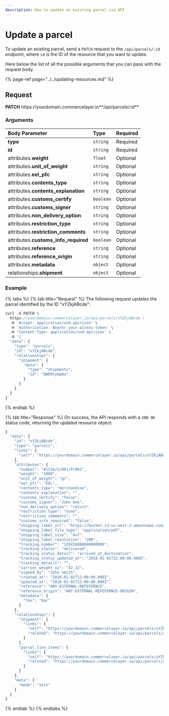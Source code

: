 ```yaml
---
description: How to update an existing parcel via API
---
```


# Update a parcel

To update an existing parcel, send a `PATCH` request to the `/api/parcels/:id` endpoint, where `id` is the ID of the resource that you want to update.

Here below the list of all the possible arguments that you can pass with the request body.

{% page-ref page="../../updating-resources.md" %}

## Request

**PATCH** https://<i></i>yourdomain.commercelayer.io**/api/parcels/:id**

### Arguments

| Body Parameter | Type | Required |
| :--- | :--- | :--- |
| **type** | `string` | Required |
| **id** | `string` | Required |
| attributes.**weight** | `float` | Optional |
| attributes.**unit_of_weight** | `string` | Optional |
| attributes.**eel_pfc** | `string` | Optional |
| attributes.**contents_type** | `string` | Optional |
| attributes.**contents_explanation** | `string` | Optional |
| attributes.**customs_certify** | `boolean` | Optional |
| attributes.**customs_signer** | `string` | Optional |
| attributes.**non_delivery_option** | `string` | Optional |
| attributes.**restriction_type** | `string` | Optional |
| attributes.**restriction_comments** | `string` | Optional |
| attributes.**customs_info_required** | `boolean` | Optional |
| attributes.**reference** | `string` | Optional |
| attributes.**reference_origin** | `string` | Optional |
| attributes.**metadata** | `object` | Optional |
| relationships.**shipment** | `object` | Optional |

### Example

{% tabs %}
{% tab title="Request" %}
The following request updates the parcel identified by the ID "xYZkjABcde":

```javascript
curl -X PATCH \
  https://yourdomain.commercelayer.io/api/parcels/xYZkjABcde \
  -H 'Accept: application/vnd.api+json' \
  -H 'Authorization: Bearer your-access-token' \
  -H 'Content-Type: application/vnd.api+json' \
  -d '{
  "data": {
    "type": "parcels",
    "id": "xYZkjABcde",
    "relationships": {
      "shipment": {
        "data": {
          "type": "shipments",
          "id": "QWERtyUpBa"
        }
      }
    }
  }
}'
```
{% endtab %}

{% tab title="Response" %}
On success, the API responds with a `200 OK` status code, returning the updated resource object:

```javascript
{
  "data": {
    "id": "xYZkjABcde",
    "type": "parcels",
    "links": {
      "self": "https://yourdomain.commercelayer.io/api/parcels/xYZkjABcde"
    },
    "attributes": {
      "number": "#1234/S/001/P/001",
      "weight": "1000",
      "unit_of_weight": "gr",
      "eel_pfc": "EEL",
      "contents_type": "merchandise",
      "contents_explanation": "",
      "customs_certify": "false",
      "customs_signer": "John Doe",
      "non_delivery_option": "return",
      "restriction_type": "none",
      "restriction_comments": "",
      "customs_info_required": "false",
      "shipping_label_url": "https://bucket.s3-us-west-2.amazonaws.com/files/postage_label/20180101/123.pdf",
      "shipping_label_file_type": "application/pdf",
      "shipping_label_size": "4x7",
      "shipping_label_resolution": "200",
      "tracking_number": "1Z4V2A000000000000",
      "tracking_status": "delivered",
      "tracking_status_detail": "arrived_at_destination",
      "tracking_status_updated_at": "2018-01-01T12:00:00.000Z",
      "tracking_details": "",
      "carrier_weight_oz": "42.32",
      "signed_by": "John Smith",
      "created_at": "2018-01-01T12:00:00.000Z",
      "updated_at": "2018-01-01T12:00:00.000Z",
      "reference": "ANY-EXTERNAL-REFEFERNCE",
      "reference_origin": "ANY-EXTERNAL-REFEFERNCE-ORIGIN",
      "metadata": {
        "foo": "bar"
      }
    },
    "relationships": {
      "shipment": {
        "links": {
          "self": "https://yourdomain.commercelayer.io/api/parcels/xYZkjABcde/relationships/shipment",
          "related": "https://yourdomain.commercelayer.io/api/parcels/xYZkjABcde/shipment"
        }
      },
      "parcel_line_items": {
        "links": {
          "self": "https://yourdomain.commercelayer.io/api/parcels/xYZkjABcde/relationships/parcel_line_items",
          "related": "https://yourdomain.commercelayer.io/api/parcels/xYZkjABcde/parcel_line_items"
        }
      }
    },
    "meta": {
      "mode": "test"
    }
  }
}
```
{% endtab %}
{% endtabs %}
